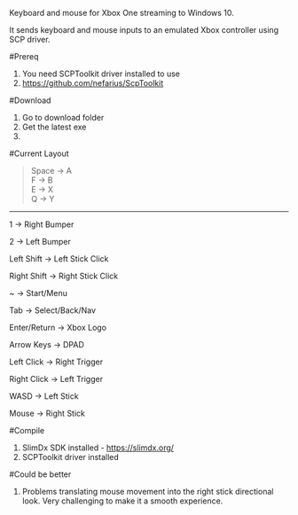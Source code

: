 Keyboard and mouse for Xbox One streaming to Windows 10.

It sends keyboard and mouse inputs to an emulated Xbox controller using SCP driver.

#Prereq
1.  You need SCPToolkit driver installed to use
2.  https://github.com/nefarius/ScpToolkit

#Download
1. Go to download folder
2. Get the latest exe
3. 

#Current Layout
> Space         -> A  
> F             -> B  
> E             -> X  
> Q             -> Y
___

1             -> Right Bumper

2             -> Left Bumper


Left Shift    -> Left Stick Click

Right Shift   -> Right Stick Click


~             -> Start/Menu

Tab           -> Select/Back/Nav

Enter/Return  -> Xbox Logo


Arrow Keys    -> DPAD


Left Click    -> Right Trigger

Right Click   -> Left Trigger


WASD          -> Left Stick

Mouse         -> Right Stick


#Compile
1.  SlimDx SDK installed - https://slimdx.org/
2.  SCPToolkit driver installed

#Could be better
1.  Problems translating mouse movement into the right stick directional look.  Very challenging to make it a smooth experience.  
